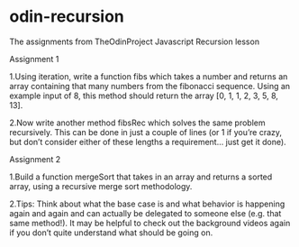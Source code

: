 # odin-recursion

The assignments from TheOdinProject Javascript Recursion lesson

Assignment 1

1.Using iteration, write a function fibs which takes a number and returns an array containing that many numbers from the fibonacci sequence. Using an example input of 8, this method should return the array [0, 1, 1, 2, 3, 5, 8, 13].

2.Now write another method fibsRec which solves the same problem recursively. This can be done in just a couple of lines (or 1 if you’re crazy, but don’t consider either of these lengths a requirement… just get it done).

Assignment 2

1.Build a function mergeSort that takes in an array and returns a sorted array, using a recursive merge sort methodology.

2.Tips:
Think about what the base case is and what behavior is happening again and again and can actually be delegated to someone else (e.g. that same method!).
It may be helpful to check out the background videos again if you don’t quite understand what should be going on.
